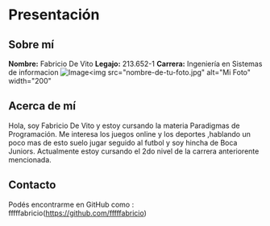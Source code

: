 # Presentación
 
## Sobre mí
**Nombre:**  Fabricio De Vito 
**Legajo:** 213.652-1
**Carrera:** Ingeniería en Sistemas de informacion
![Image](https://github.com/user-attachments/assets/41855228-14bb-4f1a-b3fb-ec88d81783ca)<img src="nombre-de-tu-foto.jpg" alt="Mi Foto" width="200"

 


## Acerca de mí
Hola, soy Fabricio De Vito y estoy cursando la materia Paradigmas de Programación. Me interesa los juegos online y los deportes ,hablando un poco mas de esto suelo jugar seguido al futbol y soy hincha de Boca Juniors.
Actualmente estoy cursando el 2do nivel de la carrera anteriorente mencionada.

## Contacto
Podés encontrarme en GitHub como : fffffabricio(https://github.com/fffffabricio)  
